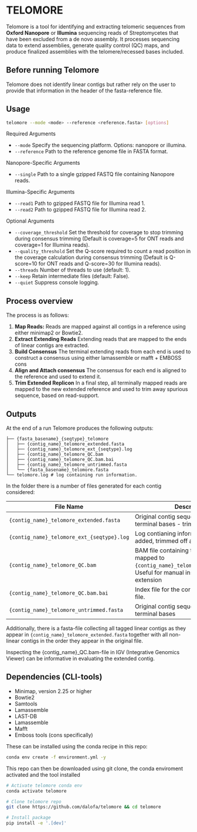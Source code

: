 # TELOMORE

Telomore is a tool for identifying and extracting telomeric sequences from **Oxford Nanopore** or **Illumina** sequencing reads of Streptomycetes that have been excluded from a de novo assembly. It processes sequencing data to extend assemblies, generate quality control (QC) maps, and produce finalized assemblies with the telomere/recessed bases included.

## Before running Telomore

Telomore does not identify linear contigs but rather rely on the user to provide that information in
the header of the fasta-reference file.

## Usage

```bash
telomore --mode <mode> --reference <reference.fasta> [options]
```

Required Arguments

- `--mode` Specify the sequencing platform. Options: nanopore or illumina.
- `--reference` Path to the reference genome file in FASTA format.

Nanopore-Specific Arguments

- `--single` Path to a single gzipped FASTQ file containing Nanopore reads.

Illumina-Specific Arguments

- `--read1` Path to gzipped FASTQ file for Illumina read 1.
- `--read2` Path to gzipped FASTQ file for Illumina read 2.

Optional Arguments

- `--coverage_threshold` Set the threshold for coverage to stop trimming during consensus trimming (Default is coverage=5 for ONT reads and coverage=1 for Illumina reads).
- `--quality_threshold` Set the Q-score required to count a read position in the coverage calculation during consensus trimming (Default is Q-score=10 for ONT reads and Q-score=30 for Illumina reads).
- `--threads` Number of threads to use (default: 1).
- `--keep` Retain intermediate files (default: False).
- `--quiet` Suppress console logging.

## Process overview

The process is as follows:

1. **Map Reads:**
Reads are mapped against all contigs in a reference using either minimap2 or Bowtie2.
2. **Extract Extending Reads**
Extending reads that are mapped to the ends of linear contigs are extracted.
3. **Build Consensus**
The terminal extending reads from each end is used to construct a consensus using either lamassemble or mafft + EMBOSS cons
4. **Align and Attach consensus**
The consensus for each end is aligned to the reference and used to extend it.
5. **Trim Extended Replicon**
In a final step, all terminally mapped reads are mapped to the new extended reference and used to trim away spurious sequence, based on read-support.

## Outputs

At the end of a run Telomore produces the following outputs:

```Output
├── {fasta_basename}_{seqtype}_telomore
│   ├── {contig_name}_telomore_extended.fasta
│   ├── {contig_name}_telomore_ext_{seqtype}.log
│   ├── {contig_name}_telomore_QC.bam
│   ├── {contig_name}_telomore_QC.bam.bai
│   ├── {contig_name}_telomore_untrimmed.fasta
│   └── {fasta_basename}_telomore.fasta
└── telomore.log # log containing run information.
```

In the folder there is a number of files generated for each contig considered:

| File Name | Description |
|-----------|-------------|
| `{contig_name}_telomore_extended.fasta` | Original contig sequence + added terminal bases - trimmed bases |
| `{contig_name}_telomore_ext_{seqtype}.log` | Log contianing information about bases added, trimmed off and final result. |
| `{contig_name}_telomore_QC.bam` | BAM file containing terminal reads mapped to `{contig_name}_telomore_extended.fasta`. Useful for manual inspection of the extension|
| `{contig_name}_telomore_QC.bam.bai` | Index file for the corresponding BAM file. |
| `{contig_name}_telomore_untrimmed.fasta` | Original contig sequence + added terminal bases |

Additionally, there is a fasta-file collecting all tagged linear contigs as they appear in `{contig_name}_telomore_extended.fasta` together with all non-linear contigs in the order they appear in the original file.

Inspecting the {contig_name}_QC.bam-file in IGV (Integrative Genomics Viewer) can be informative in evaluating the extended contig.

## Dependencies (CLI-tools)

- Minimap, version 2.25 or higher
- Bowtie2
- Samtools
- Lamassemble
- LAST-DB
- Lamassemble
- Mafft
- Emboss tools (cons specifically)

These can be installed using the conda recipe in this repo:

```bash
conda env create -f environment.yml -y
```

This repo can then be downloaded using git clone, the conda enviroment activated and the tool installed

```bash
# Activate telomore conda env
conda activate telomore

# Clone telomore repo
git clone https://github.com/dalofa/telomore && cd telomore

# Install package
pip install -e '.[dev]'
```
